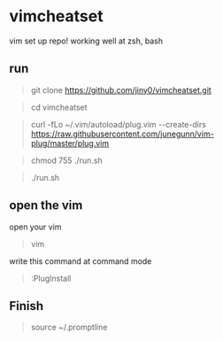 # vimcheatset
vim set up repo!
working well at zsh, bash

## run
> git clone https://github.com/jiny0/vimcheatset.git

> cd vimcheatset

> curl -fLo ~/.vim/autoload/plug.vim --create-dirs https://raw.githubusercontent.com/junegunn/vim-plug/master/plug.vim

> chmod 755 ./run.sh

> ./run.sh


## open the vim
open your vim
> vim

write this command at command mode
> :PlugInstall

## Finish
> source ~/.promptline
